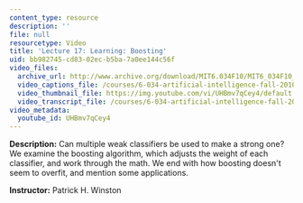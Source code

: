 ```yaml
---
content_type: resource
description: ''
file: null
resourcetype: Video
title: 'Lecture 17: Learning: Boosting'
uid: bb982745-cd83-02ec-b5ba-7a0ee144c56f
video_files:
  archive_url: http://www.archive.org/download/MIT6.034F10/MIT6_034F10_lec17_300k.mp4
  video_captions_file: /courses/6-034-artificial-intelligence-fall-2010/23557cfb6520546cb42b6b6e1d85fab1_UHBmv7qCey4.vtt
  video_thumbnail_file: https://img.youtube.com/vi/UHBmv7qCey4/default.jpg
  video_transcript_file: /courses/6-034-artificial-intelligence-fall-2010/253a7f25bca8bb092ad09ccee848a0a3_UHBmv7qCey4.pdf
video_metadata:
  youtube_id: UHBmv7qCey4
---
```


**Description:** Can multiple weak classifiers be used to make a strong one? We examine the boosting algorithm, which adjusts the weight of each classifier, and work through the math. We end with how boosting doesn't seem to overfit, and mention some applications.

**Instructor:** Patrick H. Winston
